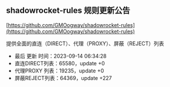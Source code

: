 ## shadowrocket-rules 规则更新公告

[https://github.com/GMOogway/shadowrocket-rules](https://github.com/GMOogway/shadowrocket-rules)

提供全面的直连（DIRECT）、代理（PROXY）、屏蔽（REJECT）列表
- 最后 更新 时间：2023-09-14 06:34:28
- 直连DIRECT列表：65580，update +0
- 代理PROXY 列表：19235，update +0
- 屏蔽REJECT列表：64369，update +227